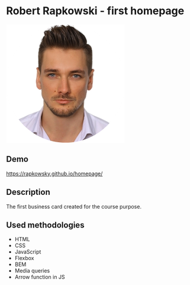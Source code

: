 # Robert Rapkowski - first homepage

![Robert](/images/rr_image.png)

## Demo

https://rapkowsky.github.io/homepage/

## Description

The first business card created for the course purpose.

## Used methodologies

- HTML
- CSS
- JavaScript
- Flexbox
- BEM
- Media queries
- Arrow function in JS
